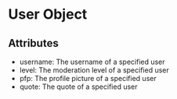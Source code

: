 <p align="center">
<h1>User Object </h1>
</p>

## Attributes

- username: The username of a specified user
- level: The moderation level of a specified user
- pfp: The profile picture of a specified user
- quote: The quote of a specified user
